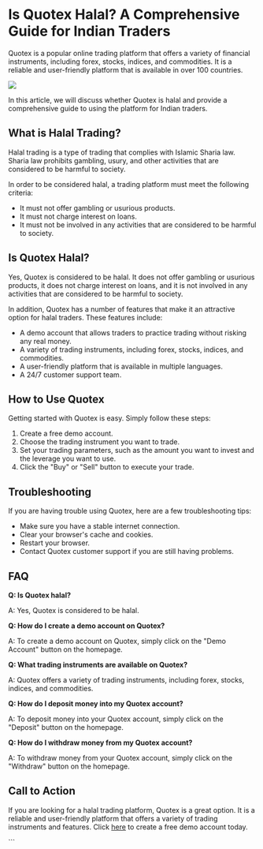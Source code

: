 # Is Quotex Halal? A Comprehensive Guide for Indian Traders

Quotex is a popular online trading platform that offers a variety of
financial instruments, including forex, stocks, indices, and
commodities. It is a reliable and user-friendly platform that is
available in over 100 countries.

[![](https://static.quotex.io/files/4_en/300_250.jpg)](https://traff.sbs/brokerqxlid)

In this article, we will discuss whether Quotex is halal and provide a
comprehensive guide to using the platform for Indian traders.

## What is Halal Trading?

Halal trading is a type of trading that complies with Islamic Sharia
law. Sharia law prohibits gambling, usury, and other activities that are
considered to be harmful to society.

In order to be considered halal, a trading platform must meet the
following criteria:

-   It must not offer gambling or usurious products.
-   It must not charge interest on loans.
-   It must not be involved in any activities that are considered to be
    harmful to society.

## Is Quotex Halal?

Yes, Quotex is considered to be halal. It does not offer gambling or
usurious products, it does not charge interest on loans, and it is not
involved in any activities that are considered to be harmful to society.

In addition, Quotex has a number of features that make it an attractive
option for halal traders. These features include:

-   A demo account that allows traders to practice trading without
    risking any real money.
-   A variety of trading instruments, including forex, stocks, indices,
    and commodities.
-   A user-friendly platform that is available in multiple languages.
-   A 24/7 customer support team.

## How to Use Quotex

Getting started with Quotex is easy. Simply follow these steps:

1.  Create a free demo account.
2.  Choose the trading instrument you want to trade.
3.  Set your trading parameters, such as the amount you want to invest
    and the leverage you want to use.
4.  Click the "Buy" or "Sell" button to execute your trade.

## Troubleshooting

If you are having trouble using Quotex, here are a few troubleshooting
tips:

-   Make sure you have a stable internet connection.
-   Clear your browser\'s cache and cookies.
-   Restart your browser.
-   Contact Quotex customer support if you are still having problems.

## FAQ

**Q: Is Quotex halal?**

A: Yes, Quotex is considered to be halal.

**Q: How do I create a demo account on Quotex?**

A: To create a demo account on Quotex, simply click on the "Demo
Account" button on the homepage.

**Q: What trading instruments are available on Quotex?**

A: Quotex offers a variety of trading instruments, including forex,
stocks, indices, and commodities.

**Q: How do I deposit money into my Quotex account?**

A: To deposit money into your Quotex account, simply click on the
"Deposit" button on the homepage.

**Q: How do I withdraw money from my Quotex account?**

A: To withdraw money from your Quotex account, simply click on the
"Withdraw" button on the homepage.

## Call to Action

If you are looking for a halal trading platform, Quotex is a great
option. It is a reliable and user-friendly platform that offers a
variety of trading instruments and features. Click
[here](\%22https://broker-qx.pro/sign-up/?lid=1102511\%22) to create a
free demo account today.

\`\`\`


